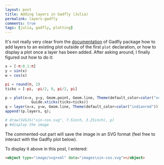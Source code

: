 ```yaml
---
layout: post
title: Adding layers in Gadfly (Julia)
permalink: layers-gadfly
comments: true
tags: [julia, gadfly, plotting]
---
```

It's not really very clear from the [documentation](http://gadflyjl.org/#layers) of Gadfly package how to add layers to an existing plot outside of the first `plot` declaration, or how to display a plot once a layer has been added. After asking around, I finally figured out how to do it:

``` julia
x = [-π:0.1:π]
y = sin(x)
w = cos(x)

pi = round(π, 2)
ticks = [-pi, -pi/2, 0, pi/2, pi]

p = plot(x=x, y=y, Geom.point, Geom.line, Theme(default_color=color("seagreen")),
            Guide.xticks(ticks=ticks))
q = layer(x=x, y=w, Geom.line, Theme(default_color=color("indianred")))
append!(p.layers, q);

# draw(SVGJS("sin-cos.svg", 7.5inch, 3.25inch), p)
p #display the image
```

The commented-out part will save the image in an SVG format (feel free to interact with the Gadfly plot below).

<object type="image/svg+xml" data="\images\sin-cos.svg"></object>

To display it above in this post, I entered:

``` html
<object type="image/svg+xml" data="images\sin-cos.svg"></object>
```